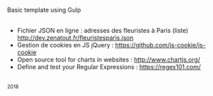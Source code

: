 Basic template using Gulp<br/>
<br/>
+ Fichier JSON en ligne : adresses des fleuristes à Paris (liste) http://dev.zenatout.fr/fleuristesparis.json <br/>
+ Gestion de cookies en JS jQuery : https://github.com/js-cookie/js-cookie <br/>
+ Open source tool for charts in websites : http://www.chartjs.org/<br/>
+ Define and test your Regular Expressions : https://regex101.com/<br/>
<br/>
<sub>2018</sub>
